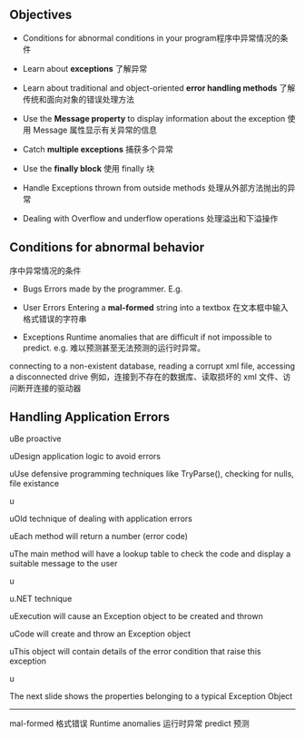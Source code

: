 ## Objectives

- Conditions for abnormal conditions in your program程序中异常情况的条件
- Learn about **exceptions** 了解异常
- Learn about traditional and object-oriented **error handling methods** 了解传统和面向对象的错误处理方法
- Use the **Message property** to display information about the exception 使用 Message 属性显示有关异常的信息
- Catch **multiple exceptions** 捕获多个异常

- Use the **finally block** 使用 finally 块
- Handle Exceptions thrown from outside methods 处理从外部方法抛出的异常
- Dealing with Overflow and underflow operations  处理溢出和下溢操作


## Conditions for abnormal behavior
序中异常情况的条件

- Bugs
Errors made by the programmer. E.g.

- User Errors
Entering a **mal-formed** string into a textbox
在文本框中输入格式错误的字符串

- Exceptions
Runtime anomalies 
that are difficult if not impossible to predict. e.g. 
难以预测甚至无法预测的运行时异常。

connecting to a non-existent database, reading a corrupt xml file, accessing a disconnected drive
例如，连接到不存在的数据库、读取损坏的 xml 文件、访问断开连接的驱动器


## Handling Application Errors
uBe proactive

uDesign application logic to avoid errors

uUse defensive programming techniques like TryParse(), checking for nulls, file existance

u

uOld technique of dealing with application errors

uEach method will return a number (error code)

uThe main method will have a lookup table to check the code and display a suitable message to the user

u

u.NET technique

uExecution will cause an Exception object to be created and thrown

uCode will create and throw an Exception object

uThis object will contain details of the error condition that raise this exception

u

The next slide shows the properties belonging to a typical Exception Object

---

mal-formed  格式错误
Runtime anomalies 运行时异常
predict 预测